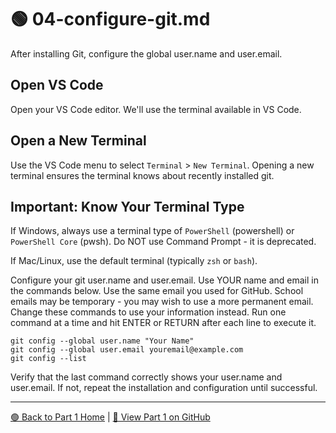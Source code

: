 # 🟢 04-configure-git.md

After installing Git, configure the global user.name and user.email. 

##  Open VS Code

Open your VS Code editor. We'll use the terminal available in VS Code.

## Open a New Terminal

Use the VS Code menu to select `Terminal` >  `New Terminal`.
Opening a new terminal ensures the terminal knows about recently installed git. 

## Important: Know Your Terminal Type

If Windows, always use a terminal type of `PowerShell` (powershell) or `PowerShell Core` (pwsh).
Do NOT use Command Prompt - it is deprecated.

If Mac/Linux, use the default terminal (typically `zsh` or `bash`).

Configure your git user.name and user.email. 
Use YOUR name and email in the commands below. 
Use the same email you used for GitHub. 
School emails may be temporary - you may wish to use a more permanent email. 
Change these commands to use your information instead. 
Run one command at a time and hit ENTER or RETURN after each line to execute it. 

```shell
git config --global user.name "Your Name"
git config --global user.email youremail@example.com
git config --list
```

Verify that the last command correctly shows your user.name and user.email. 
If not, repeat the installation and configuration until successful.

---

[🟢 Back to Part 1 Home](https://denisecase.github.io/pro-analytics-01/01-machine-setup/MACHINE-SETUP.html) | [🔗 View Part 1 on GitHub](https://github.com/denisecase/pro-analytics-01/01-machine-setup/MACHINE-SETUP.md)
